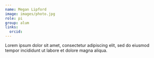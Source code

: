```yaml
---
name: Megan Lipford
image: images/photo.jpg
role: pi
group: alum
links:
  orcid: 
---
```


Lorem ipsum dolor sit amet, consectetur adipiscing elit, sed do eiusmod tempor incididunt ut labore et dolore magna aliqua.

